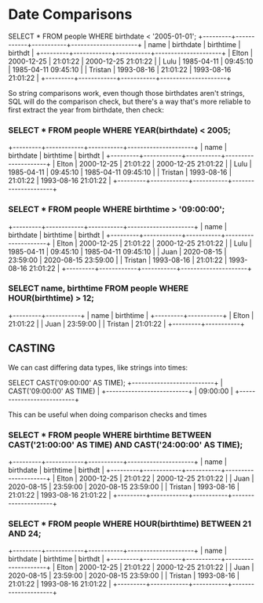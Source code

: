 # Date Comparisons 

SELECT * FROM people WHERE birthdate < '2005-01-01';
+---------+------------+-----------+---------------------+
| name    | birthdate  | birthtime | birthdt             |
+---------+------------+-----------+---------------------+
| Elton   | 2000-12-25 | 21:01:22  | 2000-12-25 21:01:22 |
| Lulu    | 1985-04-11 | 09:45:10  | 1985-04-11 09:45:10 |
| Tristan | 1993-08-16 | 21:01:22  | 1993-08-16 21:01:22 |
+---------+------------+-----------+---------------------+

So string comparisons work, even though those birthdates aren't strings, SQL will do the comparison check, but there's a way that's more reliable to first extract the year from birthdate, then check: 

### SELECT * FROM people WHERE YEAR(birthdate) < 2005;
+---------+------------+-----------+---------------------+
| name    | birthdate  | birthtime | birthdt             |
+---------+------------+-----------+---------------------+
| Elton   | 2000-12-25 | 21:01:22  | 2000-12-25 21:01:22 |
| Lulu    | 1985-04-11 | 09:45:10  | 1985-04-11 09:45:10 |
| Tristan | 1993-08-16 | 21:01:22  | 1993-08-16 21:01:22 |
+---------+------------+-----------+---------------------+

### SELECT * FROM people WHERE birthtime > '09:00:00';
+---------+------------+-----------+---------------------+
| name    | birthdate  | birthtime | birthdt             |
+---------+------------+-----------+---------------------+
| Elton   | 2000-12-25 | 21:01:22  | 2000-12-25 21:01:22 |
| Lulu    | 1985-04-11 | 09:45:10  | 1985-04-11 09:45:10 |
| Juan    | 2020-08-15 | 23:59:00  | 2020-08-15 23:59:00 |
| Tristan | 1993-08-16 | 21:01:22  | 1993-08-16 21:01:22 |
+---------+------------+-----------+---------------------+


### SELECT name, birthtime FROM people WHERE HOUR(birthtime) > 12;
+---------+-----------+
| name    | birthtime |
+---------+-----------+
| Elton   | 21:01:22  |
| Juan    | 23:59:00  |
| Tristan | 21:01:22  |
+---------+-----------+

## CASTING 

We can cast differing data types, like strings into times:

SELECT CAST('09:00:00' AS TIME);
+--------------------------+
| CAST('09:00:00' AS TIME) |
+--------------------------+
| 09:00:00                 |
+--------------------------+

This can be useful when doing comparison checks and times

### SELECT * FROM people WHERE birthtime BETWEEN CAST('21:00:00' AS TIME) AND CAST('24:00:00' AS TIME);
+---------+------------+-----------+---------------------+
| name    | birthdate  | birthtime | birthdt             |
+---------+------------+-----------+---------------------+
| Elton   | 2000-12-25 | 21:01:22  | 2000-12-25 21:01:22 |
| Juan    | 2020-08-15 | 23:59:00  | 2020-08-15 23:59:00 |
| Tristan | 1993-08-16 | 21:01:22  | 1993-08-16 21:01:22 |
+---------+------------+-----------+---------------------+


### SELECT * FROM people WHERE HOUR(birthtime) BETWEEN 21 AND 24;
+---------+------------+-----------+---------------------+
| name    | birthdate  | birthtime | birthdt             |
+---------+------------+-----------+---------------------+
| Elton   | 2000-12-25 | 21:01:22  | 2000-12-25 21:01:22 |
| Juan    | 2020-08-15 | 23:59:00  | 2020-08-15 23:59:00 |
| Tristan | 1993-08-16 | 21:01:22  | 1993-08-16 21:01:22 |
+---------+------------+-----------+---------------------+
